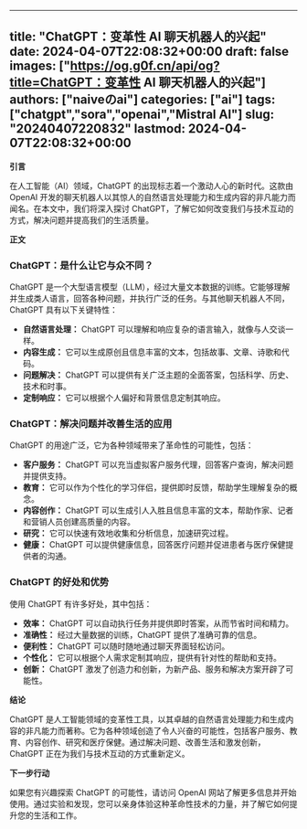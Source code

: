 
---
title: "ChatGPT：变革性 AI 聊天机器人的兴起"
date: 2024-04-07T22:08:32+00:00
draft: false
images: ["https://og.g0f.cn/api/og?title=ChatGPT：变革性 AI 聊天机器人的兴起"]
authors: ["naiveのai"]
categories: ["ai"]
tags: ["chatgpt","sora","openai","Mistral AI"]
slug: "20240407220832"
lastmod: 2024-04-07T22:08:32+00:00
---
**引言**

在人工智能（AI）领域，ChatGPT 的出现标志着一个激动人心的新时代。这款由 OpenAI 开发的聊天机器人以其惊人的自然语言处理能力和生成内容的非凡能力而闻名。在本文中，我们将深入探讨 ChatGPT，了解它如何改变我们与技术互动的方式，解决问题并提高我们的生活质量。

**正文**

### ChatGPT：是什么让它与众不同？

ChatGPT 是一个大型语言模型（LLM），经过大量文本数据的训练。它能够理解并生成类人语言，回答各种问题，并执行广泛的任务。与其他聊天机器人不同，ChatGPT 具有以下关键特性：

- **自然语言处理：** ChatGPT 可以理解和响应复杂的语言输入，就像与人交谈一样。
- **内容生成：** 它可以生成原创且信息丰富的文本，包括故事、文章、诗歌和代码。
- **问题解决：** ChatGPT 可以提供有关广泛主题的全面答案，包括科学、历史、技术和时事。
- **定制响应：** 它可以根据个人偏好和背景信息定制其响应。

### ChatGPT：解决问题并改善生活的应用

ChatGPT 的用途广泛，它为各种领域带来了革命性的可能性，包括：

- **客户服务：** ChatGPT 可以充当虚拟客户服务代理，回答客户查询，解决问题并提供支持。
- **教育：** 它可以作为个性化的学习伴侣，提供即时反馈，帮助学生理解复杂的概念。
- **内容创作：** ChatGPT 可以生成引人入胜且信息丰富的文本，帮助作家、记者和营销人员创建高质量的内容。
- **研究：** 它可以快速有效地收集和分析信息，加速研究过程。
- **健康：** ChatGPT 可以提供健康信息，回答医疗问题并促进患者与医疗保健提供者的沟通。

### ChatGPT 的好处和优势

使用 ChatGPT 有许多好处，其中包括：

- **效率：** ChatGPT 可以自动执行任务并提供即时答案，从而节省时间和精力。
- **准确性：** 经过大量数据的训练，ChatGPT 提供了准确可靠的信息。
- **便利性：** ChatGPT 可以随时随地通过聊天界面轻松访问。
- **个性化：** 它可以根据个人需求定制其响应，提供有针对性的帮助和支持。
- **创新：** ChatGPT 激发了创造力和创新，为新产品、服务和解决方案开辟了可能性。

**结论**

ChatGPT 是人工智能领域的变革性工具，以其卓越的自然语言处理能力和生成内容的非凡能力而著称。它为各种领域创造了令人兴奋的可能性，包括客户服务、教育、内容创作、研究和医疗保健。通过解决问题、改善生活和激发创新，ChatGPT 正在为我们与技术互动的方式重新定义。

**下一步行动**

如果您有兴趣探索 ChatGPT 的可能性，请访问 OpenAI 网站了解更多信息并开始使用。通过实验和发现，您可以亲身体验这种革命性技术的力量，并了解它如何提升您的生活和工作。